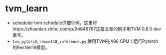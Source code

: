 # tvm_learn

- scheduler tvm schedule详细举例，这里将https://zhuanlan.zhihu.com/p/94846767这篇文章的例子用TVM 0.8.0 dev重写。
- `tvm_pytorch_resnet18_inference.py` 使用TVM在X86 CPU上运行Pytorch的ResNet18模型。